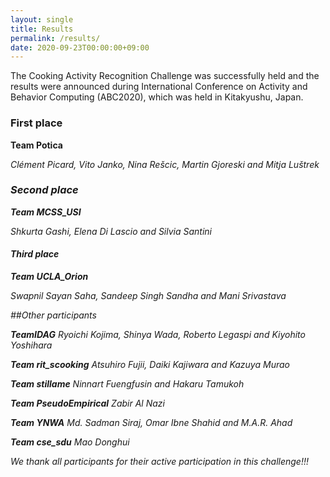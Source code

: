 ```yaml
---
layout: single
title: Results
permalink: /results/
date: 2020-09-23T00:00:00+09:00
---
```

The Cooking Activity Recognition Challenge was successfully held and the results were announced during International Conference on Activity and Behavior Computing (ABC2020), which was held in Kitakyushu, Japan.

<h3>First place</h3>

<b>Team Potica</b>

<i>Clément Picard, Vito Janko, Nina Rešcic, Martin Gjoreski and Mitja Luštrek 

<h3>Second place</h3>

<b>Team MCSS_USI</b>

<i>Shkurta Gashi, Elena Di Lascio and Silvia Santini

<h4>Third place</h4>

<b>Team UCLA_Orion</b>

<i>Swapnil Sayan Saha, Sandeep Singh Sandha and Mani Srivastava

##Other participants

<b>TeamIDAG</b>
<i>Ryoichi Kojima, Shinya Wada, Roberto Legaspi and Kiyohito Yoshihara 
	
<b>Team rit_scooking</b>
<i>Atsuhiro Fujii, Daiki Kajiwara and Kazuya Murao
	
<b>Team stillame</b>
<i>Ninnart Fuengfusin and Hakaru Tamukoh

<b>Team PseudoEmpirical</b>
<i>Zabir Al Nazi
	
<b>Team YNWA</b>
<i>Md. Sadman Siraj, Omar Ibne Shahid and M.A.R. Ahad
	
<b>Team cse_sdu</b>
<i>Mao Donghui

We thank all participants for their active participation in this challenge!!!
